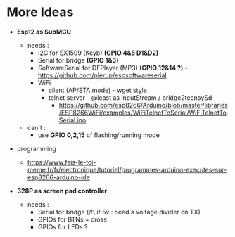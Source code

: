 # More Ideas

- **Esp12 as SubMCU**
  - needs :
    - I2C for SX1509 (Keyb) **(GPIO 4&5 D1&D2)**
    - Serial for bridge **(GPIO 1&3)**
    - SoftwareSerial for DFPlayer (MP3) **(GPIO 12&14 ?)** - <https://github.com/plerup/espsoftwareserial>
    - WiFi
      - client (AP/STA mode) - wget style
      - telnet server - @least as inputStream / bridge2teensySd
        - <https://github.com/esp8266/Arduino/blob/master/libraries/ESP8266WiFi/examples/WiFiTelnetToSerial/WiFiTelnetToSerial.ino>
  - can't :
    - use **GPIO 0,2,15** cf flashing/running mode
- programming
    - <https://www.fais-le-toi-meme.fr/fr/electronique/tutoriel/programmes-arduino-executes-sur-esp8266-arduino-ide>
  
- **328P as screen pad controller**
  - needs :
    - Serial for bridge (/!\\ if 5v : need a voltage divider on TX)
    - GPIOs for BTNs + cross
    - GPIOs for LEDs ?